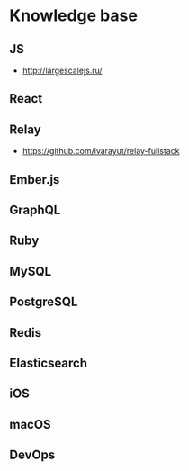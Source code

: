 # Knowledge base

## JS

- http://largescalejs.ru/

## React

## Relay

- https://github.com/lvarayut/relay-fullstack

## Ember.js

## GraphQL

## Ruby

## MySQL

## PostgreSQL

## Redis

## Elasticsearch

## iOS

## macOS

## DevOps



